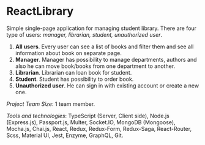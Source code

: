 # ReactLibrary
Simple single-page application for managing student library. There are four type of users: *manager, librarian, student, unauthorized user*. 
1. **All users**. Every user can see a list of books and filter them and see all information about book on separate page.
2. **Manager**. Manager has possibility to manage departments, authors and also he can move book/books from one department to another.
3. **Librarian**. Librarian can loan book for student.
4. **Student**. Student has possibility to order book.
5. **Unauthorized user**. He can sign in with existing account or create a new one.

*Project Team Size*: 1 team member.

*Tools and technologies*: TypeScript (Server, Client side), Node.js (Express.js), Passport.js, Multer, Socket.IO, MongoDB (Mongoose), Mocha.js, Chai.js, React, Redux,
Redux-Form, Redux-Saga, React-Router, Scss, Material UI, Jest, Enzyme, GraphQL, Git.
